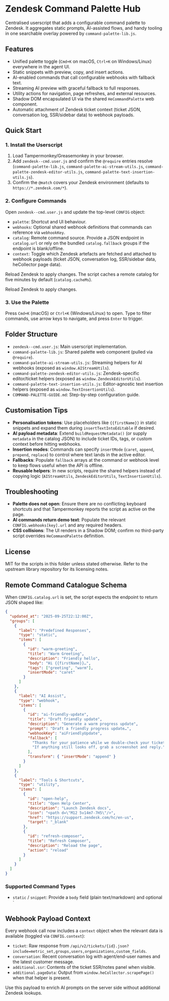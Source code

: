 # Zendesk Command Palette Hub

Centralised userscript that adds a configurable command palette to Zendesk. It aggregates static prompts, AI-assisted flows, and handy tooling in one searchable overlay powered by `command-palette-lib.js`.

## Features

- Unified palette toggle (`Cmd+K` on macOS, `Ctrl+K` on Windows/Linux) everywhere in the agent UI.
- Static snippets with preview, copy, and insert actions.
- AI-enabled commands that call configurable webhooks with fallback text.
- Streaming AI preview with graceful fallback to full responses.
- Utility actions for navigation, page refreshes, and external resources.
- Shadow DOM encapsulated UI via the shared `HeCommandPalette` web component.
- Automatic attachment of Zendesk ticket context (ticket JSON, conversation log, SSR/sidebar data) to webhook payloads.

## Quick Start

### 1. Install the Userscript

1. Load Tampermonkey/Greasemonkey in your browser.
2. Add `zendesk--cmd.user.js` and confirm the `@require` entries resolve (`command-palette-lib.js`, `command-palette-ai-stream-utils.js`, `command-palette-zendesk-editor-utils.js`, `command-palette-text-insertion-utils.js`).
3. Confirm the `@match` covers your Zendesk environment (defaults to `https://*.zendesk.com/*`).

### 2. Configure Commands

Open `zendesk--cmd.user.js` and update the top-level `CONFIG` object:

- `palette`: Shortcut and UI behaviour.
- `webhooks`: Optional shared webhook definitions that commands can reference via `webhookKey`.
- `catalog`: Remote command source. Provide a JSON endpoint in `catalog.url` or rely on the bundled `catalog.fallback` groups if the endpoint is blank/offline.
- `context`: Toggle which Zendesk artefacts are fetched and attached to webhook payloads (ticket JSON, conversation log, SSR/sidebar data, heCollector page data).

Reload Zendesk to apply changes. The script caches a remote catalog for five minutes by default (`catalog.cacheMs`).

Reload Zendesk to apply changes.

### 3. Use the Palette

Press `Cmd+K` (macOS) or `Ctrl+K` (Windows/Linux) to open. Type to filter commands, use arrow keys to navigate, and press `Enter` to trigger.

## Folder Structure

- `zendesk--cmd.user.js`: Main userscript implementation.
- `command-palette-lib.js`: Shared palette web component (pulled via `@require`).
- `command-palette-ai-stream-utils.js`: Streaming helpers for AI webhooks (exposed as `window.AIStreamUtils`).
- `command-palette-zendesk-editor-utils.js`: Zendesk-specific editor/ticket helpers (exposed as `window.ZendeskEditorUtils`).
- `command-palette-text-insertion-utils.js`: Editor-agnostic text insertion helpers (exposed as `window.TextInsertionUtils`).
- `COMMAND-PALETTE-GUIDE.md`: Step-by-step configuration guide.

## Customisation Tips

- **Personalisation tokens**: Use placeholders like `{{firstName}}` in static snippets and expand them during `insertTextIntoEditable` if desired.
- **AI payload metadata**: Extend `buildRequestMetadata()` (or supply `metadata` in the catalog JSON) to include ticket IDs, tags, or custom context before hitting webhooks.
- **Insertion modes**: Commands can specify `insertMode` (`caret`, `append`, `prepend`, `replace`) to control where text lands in the active editor.
- **Fallbacks**: Populate `fallback` arrays at the command or webhook level to keep flows useful when the API is offline.
- **Reusable helpers**: In new scripts, require the shared helpers instead of copying logic (`AIStreamUtils`, `ZendeskEditorUtils`, `TextInsertionUtils`).

## Troubleshooting

- **Palette does not open**: Ensure there are no conflicting keyboard shortcuts and that Tampermonkey reports the script as active on the page.
- **AI commands return demo text**: Populate the relevant `CONFIG.webhooks[key].url` and any required headers.
- **CSS collisions**: The UI renders in a Shadow DOM; confirm no third-party script overrides `HeCommandPalette` definition.

## License

MIT for the scripts in this folder unless stated otherwise. Refer to the upstream library repository for its licensing notes.

## Remote Command Catalogue Schema

When `CONFIG.catalog.url` is set, the script expects the endpoint to return JSON shaped like:

```json
{
  "updated_at": "2025-09-25T22:12:00Z",
  "groups": [
    {
      "label": "Predefined Responses",
      "type": "static",
      "items": [
        {
          "id": "warm-greeting",
          "title": "Warm Greeting",
          "description": "Friendly hello",
          "body": "Hi {{firstName}}…",
          "tags": ["greeting", "warm"],
          "insertMode": "caret"
        }
      ]
    },
    {
      "label": "AI Assist",
      "type": "webhook",
      "items": [
        {
          "id": "ai-friendly-update",
          "title": "Draft friendly update",
          "description": "Generate a warm progress update",
          "prompt": "Draft a friendly progress update…",
          "webhookKey": "aiFriendlyUpdate",
          "fallback": [
            "Thanks for your patience while we double-check your ticket.",
            "If anything still looks off, grab a screenshot and reply."
          ],
          "transform": { "insertMode": "append" }
        }
      ]
    },
    {
      "label": "Tools & Shortcuts",
      "type": "utility",
      "items": [
        {
          "id": "open-help",
          "title": "Open Help Center",
          "description": "Launch Zendesk docs",
          "icon": "<path d=\"M12 5v14m7-7H5\"/>",
          "href": "https://support.zendesk.com/hc/en-us",
          "target": "_blank"
        },
        {
          "id": "refresh-composer",
          "title": "Refresh Composer",
          "description": "Reload the page",
          "action": "reload"
        }
      ]
    }
  ]
}
```

### Supported Command Types

- `static` / `snippet`: Provide a `body` field (plain text/markdown) and optional `

## Webhook Payload Context

Every webhook call now includes a `context` object when the relevant data is available (toggled via `CONFIG.context`):

- `ticket`: Raw response from `/api/v2/tickets/{id}.json?include=metric_set,groups,users,organizations,custom_fields`.
- `conversation`: Recent conversation log with agent/end-user names and the latest customer message.
- `additional.ssr`: Contents of the ticket SSR/notes panel when visible.
- `additional.pageData`: Output from `window.heCollector.scrapePage()` when that helper is present.

Use this payload to enrich AI prompts on the server side without additional Zendesk lookups.